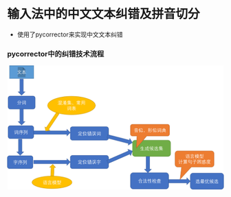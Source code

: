 <!--
 * @Descripttion: 
 * @version: 
 * @Author: cjh <492795090@qq.com>
 * @Date: 2019-12-19 14:12:17
 * @LastEditors  : cjh <492795090@qq.com>
 * @LastEditTime : 2019-12-22 22:54:33
 -->
# 输入法中的中文文本纠错及拼音切分
- 使用了pycorrector来实现中文文本纠错

### pycorrector中的纠错技术流程
![struct image](./docs/git_image/文本校对结构图.png)

